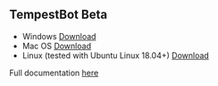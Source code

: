 ## TempestBot Beta

* Windows [Download](https://github.com/tempestbot/tempestbot.github.io/blob/main/tempestbot_windows.zip?raw=true)
* Mac OS [Download](https://github.com/tempestbot/tempestbot.github.io/blob/main/tempestbot_mac_os.zip?raw=true)
* Linux (tested with Ubuntu Linux 18.04+) [Download](https://github.com/tempestbot/tempestbot.github.io/blob/main/tempestbot_linux.zip?raw=true)

Full documentation [here](https://tempestbot.gitbook.io/)
